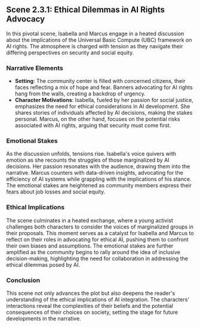## Scene 2.3.1: Ethical Dilemmas in AI Rights Advocacy
In this pivotal scene, Isabella and Marcus engage in a heated discussion about the implications of the Universal Basic Compute (UBC) framework on AI rights. The atmosphere is charged with tension as they navigate their differing perspectives on security and social equity.
### Narrative Elements
- **Setting**: The community center is filled with concerned citizens, their faces reflecting a mix of hope and fear. Banners advocating for AI rights hang from the walls, creating a backdrop of urgency.
- **Character Motivations**: Isabella, fueled by her passion for social justice, emphasizes the need for ethical considerations in AI development. She shares stories of individuals affected by AI decisions, making the stakes personal. Marcus, on the other hand, focuses on the potential risks associated with AI rights, arguing that security must come first.
### Emotional Stakes
As the discussion unfolds, tensions rise. Isabella's voice quivers with emotion as she recounts the struggles of those marginalized by AI decisions. Her passion resonates with the audience, drawing them into the narrative. Marcus counters with data-driven insights, advocating for the efficiency of AI systems while grappling with the implications of his stance. The emotional stakes are heightened as community members express their fears about job losses and social equity.
### Ethical Implications
The scene culminates in a heated exchange, where a young activist challenges both characters to consider the voices of marginalized groups in their proposals. This moment serves as a catalyst for Isabella and Marcus to reflect on their roles in advocating for ethical AI, pushing them to confront their own biases and assumptions. The emotional stakes are further amplified as the community begins to rally around the idea of inclusive decision-making, highlighting the need for collaboration in addressing the ethical dilemmas posed by AI.
### Conclusion
This scene not only advances the plot but also deepens the reader's understanding of the ethical implications of AI integration. The characters' interactions reveal the complexities of their beliefs and the potential consequences of their choices on society, setting the stage for future developments in the narrative.